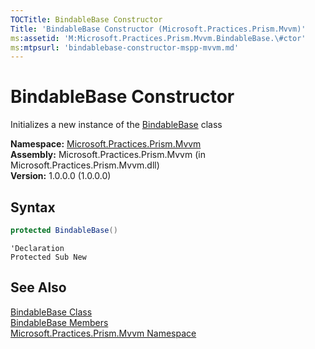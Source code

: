 ```yaml
---
TOCTitle: BindableBase Constructor
Title: 'BindableBase Constructor (Microsoft.Practices.Prism.Mvvm)'
ms:assetid: 'M:Microsoft.Practices.Prism.Mvvm.BindableBase.\#ctor'
ms:mtpsurl: 'bindablebase-constructor-mspp-mvvm.md'
---
```



# BindableBase Constructor

Initializes a new instance of the [BindableBase](/patterns-practices/reference/bindablebase-class-mspp-mvvm) class

**Namespace:** [Microsoft.Practices.Prism.Mvvm](/patterns-practices/reference/mspp-mvvm-namespace)  
**Assembly:** Microsoft.Practices.Prism.Mvvm (in Microsoft.Practices.Prism.Mvvm.dll)<br/>
**Version:** 1.0.0.0 (1.0.0.0)

## Syntax

```C#
protected BindableBase()
```
```VB
'Declaration
Protected Sub New
```

## See Also

[BindableBase Class](/patterns-practices/reference/bindablebase-class-mspp-mvvm)  
[BindableBase Members](/patterns-practices/reference/bindablebase-members-mspp-mvvm)  
[Microsoft.Practices.Prism.Mvvm Namespace](/patterns-practices/reference/mspp-mvvm-namespace)